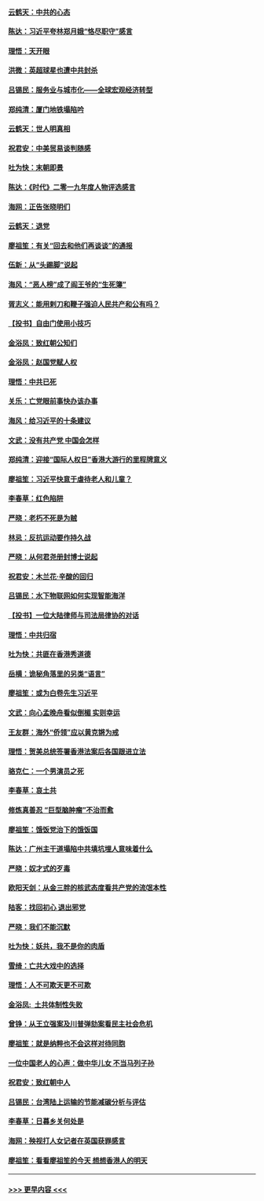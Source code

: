 #### [云鹤天：中共的心态](../pages/nsc993/n11729906.md?t=12181901) 
#### [陈达：习近平夸林郑月娥“恪尽职守”感言](../pages/nsc993/n11729881.md?t=12181901) 
#### [理悟：天开眼](../pages/nsc993/n11729699.md?t=12181901) 
#### [洪微：英超球星也遭中共封杀](../pages/nsc993/n11727243.md?t=12181901) 
#### [吕锡民：服务业与城市化——全球宏观经济转型](../pages/nsc993/n11725845.md?t=12181901) 
#### [郑纯清：厦门地铁塌陷吟](../pages/nsc993/n11725813.md?t=12181901) 
#### [云鹤天：世人明真相](../pages/nsc993/n11725621.md?t=12181901) 
#### [祝君安：中美贸易谈判随感](../pages/nsc993/n11725609.md?t=12181901) 
#### [吐为快：末朝即景](../pages/nsc993/n11723365.md?t=12181901) 
#### [陈达：《时代》二零一九年度人物评选感言](../pages/nsc993/n11723337.md?t=12181901) 
#### [海网：正告张晓明们](../pages/nsc993/n11723228.md?t=12181901) 
#### [云鹤天：退党](../pages/nsc993/n11723056.md?t=12181901) 
#### [廖祖笙：有关“回去和他们再谈谈”的通报](../pages/nsc993/n11722442.md?t=12181901) 
#### [伍新：从“头踢脚”说起](../pages/nsc993/n11722429.md?t=12181901) 
#### [海风：“恶人榜”成了阎王爷的“生死簿”](../pages/nsc993/n11722272.md?t=12181901) 
#### [胥志义：能用剌刀和鞭子强迫人民共产和公有吗？](../pages/nsc993/n11720569.md?t=12181901) 
#### [【投书】自由门使用小技巧](../pages/nsc993/n11720180.md?t=12181901) 
#### [金浴凤：致红朝公知们](../pages/nsc993/n11720563.md?t=12181901) 
#### [金浴凤：赵国党赋人权](../pages/nsc993/n11720533.md?t=12181901) 
#### [理悟：中共已死](../pages/nsc993/n11720233.md?t=12181901) 
#### [关乐：亡党眼前事快办该办事](../pages/nsc993/n11719160.md?t=12181901) 
#### [海风：给习近平的十条建议](../pages/nsc993/n11717616.md?t=12181901) 
#### [文武：没有共产党 中国会怎样](../pages/nsc993/n11717584.md?t=12181901) 
#### [郑纯清：迎接“国际人权日”香港大游行的里程牌意义](../pages/nsc993/n11717417.md?t=12181901) 
#### [廖祖笙：习近平快意于虐待老人和儿童？](../pages/nsc993/n11715313.md?t=12181901) 
#### [李春草：红色陷阱](../pages/nsc993/n11715029.md?t=12181901) 
#### [严晓：老朽不死是为贼](../pages/nsc993/n11712910.md?t=12181901) 
#### [林忌：反抗运动要作持久战](../pages/nsc993/n11712623.md?t=12181901) 
#### [严晓：从何君尧册封博士说起](../pages/nsc993/n11712465.md?t=12181901) 
#### [祝君安：木兰花·辛酸的回归](../pages/nsc993/n11712381.md?t=12181901) 
#### [吕锡民：水下物联网如何实现智能海洋](../pages/nsc993/n11711158.md?t=12181901) 
#### [【投书】一位大陆律师与司法局律协的对话](../pages/nsc993/n11709675.md?t=12181901) 
#### [理悟：中共归宿](../pages/nsc993/n11710059.md?t=12181901) 
#### [吐为快：共匪在香港秀道德](../pages/nsc993/n11709979.md?t=12181901) 
#### [岳横：诡秘角落里的另类“语言”](../pages/nsc993/n11709792.md?t=12181901) 
#### [廖祖笙：或为白卷先生习近平](../pages/nsc993/n11708330.md?t=12181901) 
#### [文武：向心孟晚舟看似倒楣 实则幸运](../pages/nsc993/n11708236.md?t=12181901) 
#### [王友群：海外“侨领”应以黄克锵为戒](../pages/nsc993/n11706176.md?t=12181901) 
#### [理悟：贺美总统签署香港法案后各国跟进立法](../pages/nsc993/n11706853.md?t=12181901) 
#### [骆克仁：一个男演员之死](../pages/nsc993/n11706677.md?t=12181901) 
#### [李春草：哀土共](../pages/nsc993/n11706255.md?t=12181901) 
#### [修炼真善忍 “巨型脑肿瘤”不治而愈](../pages/nsc993/n11705340.md?t=12181901) 
#### [廖祖笙：饿饭党治下的饿饭国](../pages/nsc993/n11705085.md?t=12181901) 
#### [陈达：广州主干道塌陷中共填坑埋人意味着什么](../pages/nsc993/n11705046.md?t=12181901) 
#### [严晓：奴才式的歹毒](../pages/nsc993/n11704826.md?t=12181901) 
#### [欧阳天剑：从金三胖的核武态度看共产党的流氓本性](../pages/nsc993/n11702238.md?t=12181901) 
#### [陆客：找回初心 退出邪党](../pages/nsc993/n11702213.md?t=12181901) 
#### [严晓：我们不能沉默](../pages/nsc993/n11702110.md?t=12181901) 
#### [吐为快：妖共，我不是你的肉盾](../pages/nsc993/n11701366.md?t=12181901) 
#### [雪绮：亡共大戏中的选择](../pages/nsc993/n11699922.md?t=12181901) 
#### [理悟：人不可欺天更不可欺](../pages/nsc993/n11699657.md?t=12181901) 
#### [金浴凤:  土共体制性失败](../pages/nsc993/n11699361.md?t=12181901) 
#### [曾铮：从王立强案及川普弹劾案看民主社会危机](../pages/nsc993/n11699318.md?t=12181901) 
#### [廖祖笙：就是纳粹也不会这样对待同胞](../pages/nsc993/n11697658.md?t=12181901) 
#### [一位中国老人的心声：做中华儿女 不当马列子孙](../pages/nsc993/n11697525.md?t=12181901) 
#### [祝君安：致红朝中人](../pages/nsc993/n11697518.md?t=12181901) 
#### [吕锡民：台湾陆上运输的节能减碳分析与评估](../pages/nsc993/n11694983.md?t=12181901) 
#### [李春草：日暮乡关何处是](../pages/nsc993/n11694805.md?t=12181901) 
#### [海网：殃视打人女记者在英国获罪感言](../pages/nsc993/n11693832.md?t=12181901) 
#### [廖祖笙：看看廖祖笙的今天 想想香港人的明天](../pages/nsc993/n11693707.md?t=12181901) 

----
#### [ >>> 更早内容 <<< ](../indexes/nsc993-earlier.md)
